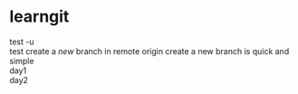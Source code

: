 # learngit

test -u  
test create a *new* branch in remote origin 
create a new branch is quick and simple  
day1  
day2
